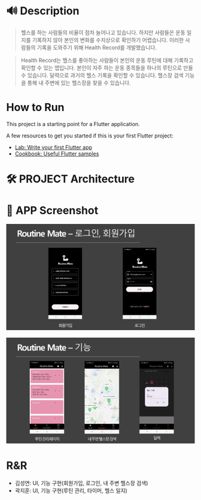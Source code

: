 # 🔊 Description
> 헬스를 하는 사람들의 비율이 점차 늘어나고 있습니다.
하지만 사람들은 운동 일지를 기록하지 않아 본인의 변화를 수치상으로 확인하기 어렵습니다.
이러한 사람들의 기록을 도와주기 위해 Health Record를 개발했습니다.

> Health Record는 헬스를 좋아하는 사람들이 본인의 운동 루틴에 대해 기록하고 확인할 수 있는 앱입니다.
본인이 자주 하는 운동 종목들을 하나의 루틴으로 만들 수 있습니다.
달력으로 과거의 헬스 기록을 확인할 수 있습니다.
헬스장 검색 기능을 통해 내 주변에 있는 헬스장을 찾을 수 있습니다.

# How to Run

This project is a starting point for a Flutter application.

A few resources to get you started if this is your first Flutter project:

- [Lab: Write your first Flutter app](https://docs.flutter.dev/get-started/codelab)
- [Cookbook: Useful Flutter samples](https://docs.flutter.dev/cookbook)

# 🛠️ PROJECT Architecture

# 📱 APP Screenshot

![alt text](image-1.png)
<br>
<br>
![alt text](image.png)

# R&R
* 김성연: UI, 기능 구현(회원가입, 로그인, 내 주변 헬스장 검색)
* 곽지훈: UI, 기능 구현(루틴 관리, 타이머, 헬스 일지)



